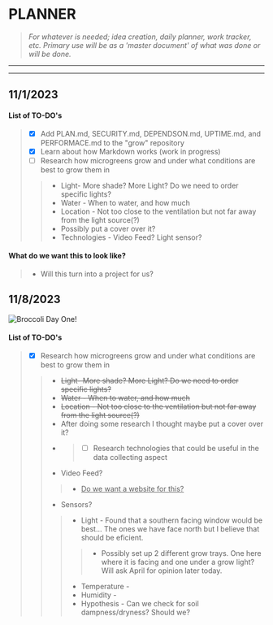 # **PLANNER** 
> *For whatever is needed; idea creation, daily planner, work tracker, etc. Primary use will be as a 'master document' of what was done or will be done.*
---
---
## 11/1/2023
#### List of TO-DO's
> - [x] Add PLAN.md, SECURITY.md, DEPENDSON.md, UPTIME.md, and PERFORMACE.md to the "grow" repository
> - [x] Learn about how Markdown works (work in progress)
> - [ ] Research how microgreens grow and under what conditions are best to grow them in 
> > * Light- More shade? More Light? Do we need to order specific lights?
> > * Water - When to water, and how much
> > * Location - Not too close to the ventilation but not far away from the light source(?)
> > * Possibly put a cover over it?
> > * Technologies - Video Feed? Light sensor? 
#### What do we want this to look like?
> - Will this turn into a project for us? 

## 11/8/2023
![Broccoli Day One!](https://github.com/DissectCyber/grow/assets/149001389/4809fe35-5a85-404f-a459-af456e7d547c)
#### List of TO-DO's
> - [x] Research how microgreens grow and under what conditions are best to grow them in 
> > * ~~Light- More shade? More Light? Do we need to order specific lights?~~
> > * ~~Water - When to water, and how much~~
> > * ~~Location - Not too close to the ventilation but not far away from the light source(?)~~
> > *  After doing some research I thought maybe put a cover over it?
> > * > - [ ] Research technologies that could be useful in the data collecting aspect
> > * Video Feed?
> > > * <ins>Do we want a website for this?</ins>
> > * Sensors?
> > > * Light - Found that a southern facing window would be best... The ones we have face north but I believe that should be eficient.
> > > > * Possibly set up 2 different grow trays. One here where it is facing and one under a grow light? Will ask April for opinion later today.
> > > * Temperature - 
> > > * Humidity - 
> > > * Hypothesis - Can we check for soil dampness/dryness? Should we?
